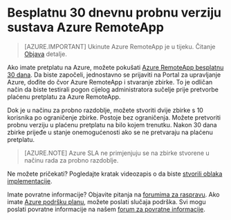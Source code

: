 
<properties
    pageTitle="Besplatni 30 dnevnu probnu verziju sustava Azure RemoteApp | Microsoft Azure"
    description="Pogledajte besplatnu probnu verziju u 30 dana za Azure RemoteApp."
    services="remoteapp"
    documentationCenter=""
    authors="lizap"
    manager="mbaldwin" />

<tags
    ms.service="remoteapp"
    ms.workload="compute"
    ms.tgt_pltfrm="na"
    ms.devlang="na"
    ms.topic="article"
    ms.date="08/15/2016"
    ms.author="elizapo" />



# <a name="free-30-day-trial-of-azure-remoteapp"></a>Besplatnu 30 dnevnu probnu verziju sustava Azure RemoteApp

> [AZURE.IMPORTANT]
> Ukinute Azure RemoteApp je u tijeku. Čitanje [Objava](https://go.microsoft.com/fwlink/?linkid=821148) detalje.

Ako imate pretplatu na Azure, možete pokušati [Azure RemoteApp besplatnu 30 dana](https://www.remoteapp.windowsazure.com/en/tour.aspx). Da biste započeli, jednostavno se prijaviti na Portal za upravljanje Azure, dođite do čvor Azure RemoteApp i stvaranje zbirke. To je odličan način da biste testirali pogon cijelog administratora sučelje prije pretvorbe plaćenu pretplatu za Azure RemoteApp.  

Dok je u načinu za probno razdoblje, možete stvoriti dvije zbirke s 10 korisnika po ograničenje zbirke. Postoje bez ograničenja. Možete pretvoriti probnu verziju u plaćenu pretplatu na bilo kojem trenutku. Nakon 30 dana zbirke prijeđe u stanje onemogućenosti ako se ne pretvaraju na plaćenu pretplatu.

>[AZURE.NOTE] Azure SLA ne primjenjuju se na zbirke stvorene u načinu rada za probno razdoblje.  

Ne možete pričekati? Pogledajte kratak videozapis o da biste [stvorili oblaka implementacije](https://azure.microsoft.com/documentation/videos/azure-remoteapp-cloud-deployment-overview/).

Imate povratne informacije? Objavite pitanja na [forumima za raspravu](https://feedback.azure.com/forums/247748-azure-remoteapp/). Ako imate [Azure podršku planu](https://azure.microsoft.com/support/plans/), možete poslati slučaja podrška. Svi mogu poslati povratne informacije na našem [forum za povratne informacije](https://feedback.azure.com/forums/247748-azure-remoteapp/).  
